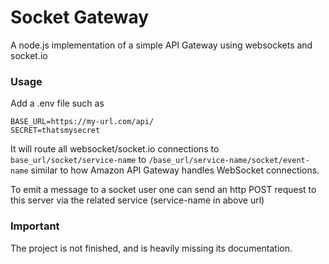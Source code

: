 # Socket Gateway

A node.js implementation of a simple API Gateway using websockets and socket.io


### Usage

Add a .env file such as
```dotenv
BASE_URL=https://my-url.com/api/
SECRET=thatsmysecret
```

It will route all websocket/socket.io connections to 
`base_url/socket/service-name` to `/base_url/service-name/socket/event-name` 
similar to how Amazon API Gateway handles WebSocket connections.

To emit a message to a socket user one can send an http POST request to this server via the related service (service-name in above url)



### Important

The project is not finished, and is heavily missing its documentation. 
